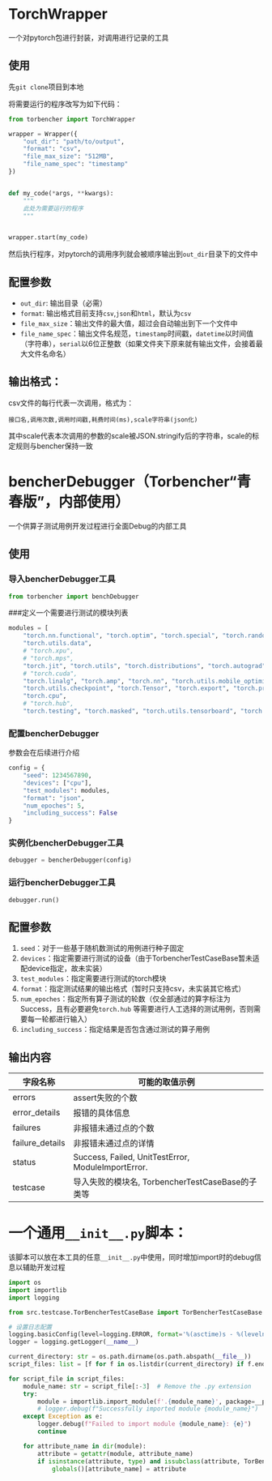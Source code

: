 # TorchWrapper

一个对pytorch包进行封装，对调用进行记录的工具

## 使用

先`git clone`项目到本地

将需要运行的程序改写为如下代码：

```python
from torbencher import TorchWrapper

wrapper = Wrapper({
    "out_dir": "path/to/output",
    "format": "csv",
    "file_max_size": "512MB",
    "file_name_spec": "timestamp"
})


def my_code(*args, **kwargs):
    """
    此处为需要运行的程序
    """


wrapper.start(my_code)
```

然后执行程序，对pytorch的调用序列就会被顺序输出到`out_dir`目录下的文件中

## 配置参数

- `out_dir`: 输出目录（必需）
- `format`: 输出格式目前支持`csv`,`json`和`html`，默认为`csv`
- `file_max_size`：输出文件的最大值，超过会自动输出到下一个文件中
- `file_name_spec`：输出文件名规范，`timestamp`时间戳，`datetime`以时间值（字符串），`serial`以6位正整数（如果文件夹下原来就有输出文件，会接着最大文件名命名）

## 输出格式：

csv文件的每行代表一次调用，格式为：

```
接口名,调用次数,调用时间戳,耗费时间(ms),scale字符串(json化)
```

其中scale代表本次调用的参数的scale被JSON.stringify后的字符串，scale的标定规则与bencher保持一致

# bencherDebugger（Torbencher“青春版”，内部使用）

一个供算子测试用例开发过程进行全面Debug的内部工具

## 使用

### 导入bencherDebugger工具

```python
from torbencher import benchDebugger
```

###定义一个需要进行测试的模块列表

```python
modules = [
    "torch.nn.functional", "torch.optim", "torch.special", "torch.random", "torch.utils.cpp_extension",
    "torch.utils.data",
    # "torch.xpu",
    # "torch.mps",
    "torch.jit", "torch.utils", "torch.distributions", "torch.autograd", "torch", "torch.onnx",
    # "torch.cuda",
    "torch.linalg", "torch.amp", "torch.nn", "torch.utils.mobile_optimizer", "torch.distributed",
    "torch.utils.checkpoint", "torch.Tensor", "torch.export", "torch.profiler", "torch.backends", "torch.fx",
    "torch.cpu",
    # "torch.hub",
    "torch.testing", "torch.masked", "torch.utils.tensorboard", "torch.nn.init", "torch.fft", "torch.autograd"]
```

### 配置bencherDebugger

参数会在后续进行介绍

```python
config = {
    "seed": 1234567890,
    "devices": ["cpu"],
    "test_modules": modules,
    "format": "json",
    "num_epoches": 5,
    "including_success": False
}
```

### 实例化bencherDebugger工具

```python
debugger = bencherDebugger(config)
```

### 运行bencherDebugger工具

```python
debugger.run()
```

## 配置参数

1. `seed`：对于一些基于随机数测试的用例进行种子固定
2. `devices`：指定需要进行测试的设备（由于TorbencherTestCaseBase暂未适配device指定，故未实装）
3. `test_modules`：指定需要进行测试的torch模块
4. `format`：指定测试结果的输出格式（暂时只支持csv，未实装其它格式）
5. `num_epoches`：指定所有算子测试的轮数（仅全部通过的算字标注为Success，且有必要避免`torch.hub`
   等需要进行人工选择的测试用例，否则需要每一轮都进行输入）
6. `including_success`：指定结果是否包含通过测试的算子用例

## 输出内容

| 字段名称            | 可能的取值示例                                            |
|-----------------|----------------------------------------------------|
| errors          | assert失败的个数                                        |
| error_details   | 报错的具体信息                                            |
| failures        | 非报错未通过点的个数                                         |
| failure_details | 非报错未通过点的详情                                         |
| status          | Success, Failed, UnitTestError, ModuleImportError. |
| testcase        | 导入失败的模块名, TorbencherTestCaseBase的子类等               |

# 一个通用`__init__.py`脚本：

该脚本可以放在本工具的任意`__init__.py`中使用，同时增加import时的debug信息以辅助开发过程

```python
import os
import importlib
import logging

from src.testcase.TorBencherTestCaseBase import TorBencherTestCaseBase

# 设置日志配置
logging.basicConfig(level=logging.ERROR, format='%(asctime)s - %(levelname)s - %(message)s')
logger = logging.getLogger(__name__)

current_directory: str = os.path.dirname(os.path.abspath(__file__))
script_files: list = [f for f in os.listdir(current_directory) if f.endswith('.py') and f != '__init__.py']

for script_file in script_files:
    module_name: str = script_file[:-3]  # Remove the .py extension
    try:
        module = importlib.import_module(f'.{module_name}', package=__package__)
        # logger.debug(f"Successfully imported module {module_name}")
    except Exception as e:
        logger.debug(f"Failed to import module {module_name}: {e}")
        continue

    for attribute_name in dir(module):
        attribute = getattr(module, attribute_name)
        if isinstance(attribute, type) and issubclass(attribute, TorBencherTestCaseBase):
            globals()[attribute_name] = attribute
```
